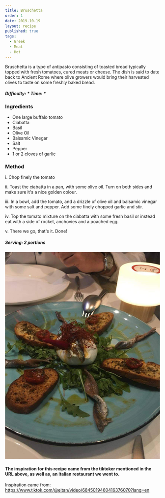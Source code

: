 ```yaml
---
title: Bruschetta
order: 1
date: 2019-10-19
layout: recipe
published: true
tags:
  - Greek
  - Meat
  - Hot
---
```

Bruschetta is a type of antipasto consisting of toasted bread typically topped with fresh tomatoes, cured meats or cheese. The dish is said to date back to Ancient Rome where olive growers would bring their harvested olives to taste on some freshly baked bread.

##### Difficulty: \* Time: \*

### Ingredients

* One large buffalo tomato
* Ciabatta
* Basil
* Olive Oil
* Balsamic Vinegar
* Salt
* Pepper
* 1 or 2 cloves of garlic

### Method

i. Chop finely the tomato

ii. Toast the ciabatta in a pan, with some olive oil. Turn on both sides and make sure it's a nice golden colour.

iii. In a bowl, add the tomato, and a drizzle of olive oil and balsamic vinegar with some salt and pepper. Add some finely chopped garlic and stir.

iv. Top the tomato mixture on the ciabatta with some fresh basil or instead eat with a side of rocket, anchovies and a poached egg. 

v. There we go, that's it. Done!

##### Serving: 2 portions



![Two slices of Bruschetta : fresh tomato mix on toasted Ciabatta](../uploads/brushetta.jpg "Bruschetta")

#### The inspiration for this recipe came from the tiktoker mentioned in the URL above, as well as, an Italian restaurant we went to.

Inspiration came from: <https://www.tiktok.com/@eitan/video/6845019460416376070?lang=en>